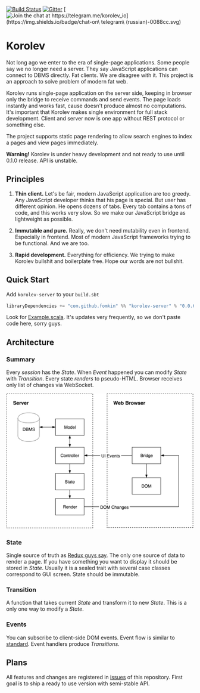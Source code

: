 [![Build Status](https://travis-ci.org/fomkin/korolev.svg?branch=master)](https://travis-ci.org/fomkin/korolev) [![Gitter](https://badges.gitter.im/fomkin/korolev.svg)](https://gitter.im/fomkin/korolev?utm_source=badge&utm_medium=badge&utm_campaign=pr-badge) [![Join the chat at https://telegram.me/korolev_io](https://img.shields.io/badge/chat-on\ telegram\ \(russian\)-0088cc.svg)](https://telegram.me/korolev_io)
# Korolev

Not long ago we enter to the era of single-page applications. Some people say we no longer need a server. They say JavaScript applications can connect to DBMS directly. Fat clients. We are disagree with it. This project is an approach to solve problem of modern fat web.

Korolev runs single-page application on the server side, keeping in browser  only the bridge to receive commands and send events. The page loads instantly and works fast, cause doesn't produce almost no computations. It's important that Korolev makes single environment for full stack development. Client and server now is one app without REST protocol or something else.

The project supports static page rendering to allow search engines to index a pages and view pages immediately.

**Warning!** Korolev is under heavy development and not ready to use until 0.1.0 release. API is unstable.

## Principles

1. **Thin client.** Let's be fair, modern JavaScript application are too greedy. Any JavaScript developer thinks that his page is special. But user has different opinion. He opens dozens of tabs. Every tab contains a tons of code, and this works very slow. So we make our JavaScript bridge as lightweight as possible.

2. **Immutable and pure.** Really, we don't need mutability even in frontend. Especially in frontend. Most of modern JavaScript frameworks trying to be functional. And we are too.

3. **Rapid development.** Everything for efficiency. We trying to make Korolev bullshit and boilerplate free. Hope our words are not bullshit.

## Quick Start

Add `korolev-server` to your `build.sbt`

```scala
libraryDependencies += "com.github.fomkin" %% "korolev-server" % "0.0.6"
```

Look for [Example.scala](https://github.com/fomkin/korolev/blob/master/example/src/main/scala/Example.scala). It's updates very frequently, so we don't paste code here, sorry guys.

## Architecture

### Summary
Every *session* has the *State*. When *Event* happened you can modify *State* with *Transition*. Every state *renders* to pseudo-HTML. Browser receives only list of changes via WebSocket.

![Principle Diagram](principle-diagram.png)

### State

Single source of truth as [Redux guys say](http://redux.js.org/docs/introduction/ThreePrinciples.html#single-source-of-truth). The only one source of data to render a page. If you have something you want to display it should be stored in *State*. Usually it is a sealed trait with several case classes correspond to GUI screen. State should be immutable.

### Transition

A function that takes current *State* and transform it to new *State*. This is a only one way to modify a *State*.

### Events

You can subscribe to client-side DOM events. Event flow is similar to [standard](http://www.w3.org/TR/uievents/#event-flow).   Event handlers produce *Transitions*.

## Plans

All features and changes are registered in [issues](https://github.com/fomkin/korolev/issues) of this repository. First goal is to ship a ready to use version with semi-stable API.
